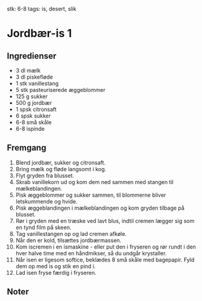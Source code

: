 stk: 6-8
tags: is, desert, slik

# Jordbær-is 1

## Ingredienser
  - 3 dl mælk
  - 3 dl piskefløde
  - 1 stk vanillestang
  - 5 stk pasteuriserede æggeblommer
  - 125 g sukker
  - 500 g jordbær
  - 1 spsk citronsaft
  - 6 spsk sukker
  - 6-8 små skåle
  - 6-8 ispinde

## Fremgang
  1. Blend jordbær, sukker og citronsaft.
  2. Bring mælk og fløde langsomt i kog.
  3. Flyt gryden fra blusset.
  4. Skrab vanillekorn ud og kom dem ned sammen med stangen til mælkeblandingen.
  5. Pisk æggeblommer og sukker sammen, til blommerne bliver letskummende og
     hvide.
  6. Pisk æggeblandingen i mælkeblandingen og kom gryden tilbage på blusset.
  7. Rør i gryden med en træske ved lavt blus, indtil cremen lægger sig som en
     tynd film på skeen.
  8. Tag vanillestangen op og lad cremen afkøle.
  9. Når den er kold, tilsættes jordbærmassen.
  10. Kom iscremen i en ismaskine - eller put den i fryseren og rør rundt i den
      hver halve time med en håndmikser, så du undgår krystaller.
  11. Når isen er ligesom softice, beklædes 8 små skåle med bagepapir. Fyld dem
      op med is og stik en pind i.
  12. Lad isen fryse færdig i fryseren.

## Noter
